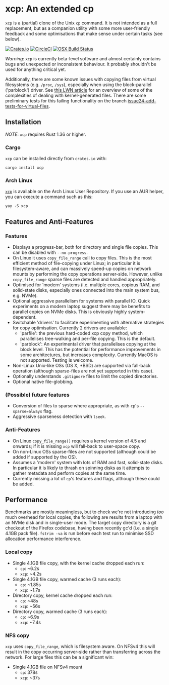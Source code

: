 # xcp: An extended cp

`xcp` is a (partial) clone of the Unix `cp` command. It is not intended as a
full replacement, but as a companion utility with some more user-friendly
feedback and some optimisations that make sense under certain tasks (see
below).

[![Crates.io](https://img.shields.io/crates/v/xcp.svg?colorA=777777)](https://crates.io/crates/xcp) [![CircleCI](https://circleci.com/gh/tarka/xcp.svg?style=shield)](https://circleci.com/gh/tarka/xcp) [![OSX Build Status](https://travis-ci.org/tarka/xcp.svg?branch=master)](https://travis-ci.org/tarka/xcp)

*Warning*: `xcp` is currently beta-level software and almost certainly contains
bugs and unexpected or inconsistent behaviour. It probably shouldn't be used for
anything critical yet.

Additionally, there are some known issues with copying files from virtual
filesystems (e.g. `/proc`, `/sys`), especially when using the block-parallel
('parblock') driver. See [this LWN article](https://lwn.net/Articles/846403/)
for an overview of some of the complexities of dealing with kernel-generated
files. There are some preliminary tests for this failing functionality on the
branch [issue24-add-tests-for-virtual-files](https://github.com/tarka/xcp/tree/issue24-add-tests-for-virtual-files).

## Installation

*NOTE*: `xcp` requires Rust 1.36 or higher. 

### Cargo

`xcp` can be installed directly from `crates.io` with:
```
cargo install xcp
```

### Arch Linux

[`xcp`](https://aur.archlinux.org/packages/xcp/) is available on the Arch Linux User Repository. If you use an AUR helper, you can execute a command such as this:
```
yay -S xcp
```

## Features and Anti-Features

### Features

* Displays a progress-bar, both for directory and single file copies. This can
  be disabled with `--no-progress`.
* On Linux it uses `copy_file_range` call to copy files. This is the most
  efficient method of file-copying under Linux; in particular it is
  filesystem-aware, and can massively speed-up copies on network mounts by
  performing the copy operations server-side. However, unlike `copy_file_range`
  sparse files are detected and handled appropriately.
* Optimised for 'modern' systems (i.e. multiple cores, copious RAM, and
  solid-state disks, especially ones connected into the main system bus,
  e.g. NVMe).
* Optional aggressive parallelism for systems with parallel IO. Quick
  experiments on a modern laptop suggest there may be benefits to parallel
  copies on NVMe disks. This is obviously highly system-dependent.
* Switchable 'drivers' to facilitate experimenting with alternative strategies
  for copy optimisation. Currently 2 drivers are available:
  * 'parfile': the previous hard-coded xcp copy method, which parallelises
    tree-walking and per-file copying. This is the default.
  * 'parblock': An experimental driver that parallelises copying at the block
    level. This has the potential for performance improvements in some
    architectures, but increases complexity. Currently MacOS is not
    supported. Testing is welcome.
* Non-Linux Unix-like OSs (OS X, *BSD) are supported via fall-back operation
  (although sparse-files are not yet supported in this case).
* Optionally understands `.gitignore` files to limit the copied directories.
* Optional native file-globbing.
  
### (Possible) future features

* Conversion of files to sparse where appropriate, as with `cp`'s
  `--sparse=always` flag.
* Aggressive sparseness detection with `lseek`.

### Anti-Features

* On Linux `copy_file_range()` requires a kernel version of 4.5 and onwards; if
  it is missing `xcp` will fall-back to user-space copy.
* On non-Linux OSs sparse-files are not supported (although could be added if
  supported by the OS).
* Assumes a 'modern' system with lots of RAM and fast, solid-state disks. In
  particular it is likely to thrash on spinning disks as it attempts to gather
  metadata and perform copies at the same time.
* Currently missing a lot of `cp`'s features and flags, although these could be
  added.

## Performance

Benchmarks are mostly meaningless, but to check we're not introducing _too_ much
overhead for local copies, the following are results from a laptop with an NVMe
disk and in single-user mode. The target copy directory is a git checkout of the
Firefox codebase, having been recently gc'd (i.e. a single 4.1GB pack
file). `fstrim -va` is run before each test run to minimise SSD allocation
performance interference.

### Local copy

* Single 4.1GB file copy, with the kernel cache dropped each run:
    * `cp`: ~6.2s
    * `xcp`: ~4.2s
* Single 4.1GB file copy, warmed cache (3 runs each):
    * `cp`: ~1.85s
    * `xcp`: ~1.7s
* Directory copy, kernel cache dropped each run:
    * `cp`: ~48s
    * `xcp`: ~56s
* Directory copy, warmed cache (3 runs each):
    * `cp`: ~6.9s
    * `xcp`: ~7.4s

### NFS copy

`xcp` uses `copy_file_range`, which is filesystem aware. On NFSv4 this will result
in the copy occurring server-side rather than transferring across the network. For
large files this can be a significant win:

* Single 4.1GB file on NFSv4 mount
    * `cp`: 378s
    * `xcp`: ~37s
